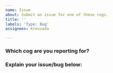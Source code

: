 ```yaml
---
name: Issue
about: Submit an issue for one of these cogs.
title: ''
labels: 'Type: Bug'
assignees: Kreusada

---
```


### Which cog are you reporting for?

<replace this text>

### Explain your issue/bug below:

<replace this text>



